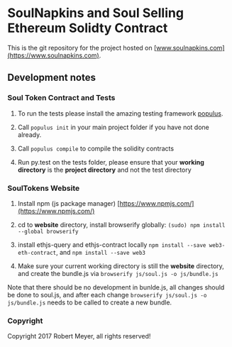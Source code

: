 # SoulNapkins and Soul Selling Ethereum Solidty Contract

This is the git repository for the project hosted on
[www.soulnapkins.com](https://www.soulnapkins.com).


## Development notes

### Soul Token Contract and Tests

1. To run the tests please install the amazing testing framework [populus](https://github.com/ethereum/populus).

2. Call `populus init` in your main project folder if you have not done already.

3. Call `populus compile` to compile the solidity contracts

3. Run py.test on the tests folder, please ensure that your **working directory** is the 
**project directory** and not the test directory


### SoulTokens Website

1. Install npm (js package manager) [https://www.npmjs.com/](https://www.npmjs.com/)

2. cd to **website** directory, install browserify globally: `(sudo) npm install --global browserify`

3. install ethjs-query and ethjs-contract locally
`npm install --save web3-eth-contract`, and `npm install --save web3`

4. Make sure your current working directory is still the **website** directory, and create the
bundle.js via `browserify js/soul.js -o js/bundle.js`


Note that there should be no development in bunlde.js, all changes should be done to
soul.js, and after each change `browserify js/soul.js -o js/bundle.js` needs to be
called to create a new bundle.


### Copyright

Copyright 2017 Robert Meyer, all rights reserved!